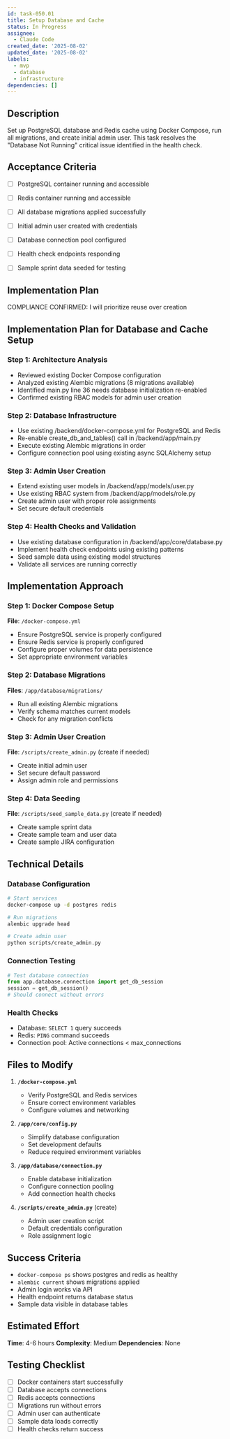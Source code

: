 ```yaml
---
id: task-050.01
title: Setup Database and Cache
status: In Progress
assignee:
  - Claude Code
created_date: '2025-08-02'
updated_date: '2025-08-02'
labels:
  - mvp
  - database
  - infrastructure
dependencies: []
---
```


## Description

Set up PostgreSQL database and Redis cache using Docker Compose, run all migrations, and create initial admin user. This task resolves the "Database Not Running" critical issue identified in the health check.

## Acceptance Criteria

- [ ] PostgreSQL container running and accessible
- [ ] Redis container running and accessible
- [ ] All database migrations applied successfully
- [ ] Initial admin user created with credentials
- [ ] Database connection pool configured
- [ ] Health check endpoints responding
- [ ] Sample sprint data seeded for testing


## Implementation Plan

COMPLIANCE CONFIRMED: I will prioritize reuse over creation

## Implementation Plan for Database and Cache Setup

### Step 1: Architecture Analysis
- Reviewed existing Docker Compose configuration
- Analyzed existing Alembic migrations (8 migrations available)
- Identified main.py line 36 needs database initialization re-enabled
- Confirmed existing RBAC models for admin user creation

### Step 2: Database Infrastructure
- Use existing /backend/docker-compose.yml for PostgreSQL and Redis
- Re-enable create_db_and_tables() call in /backend/app/main.py
- Execute existing Alembic migrations in order
- Configure connection pool using existing async SQLAlchemy setup

### Step 3: Admin User Creation
- Extend existing user models in /backend/app/models/user.py
- Use existing RBAC system from /backend/app/models/role.py
- Create admin user with proper role assignments
- Set secure default credentials

### Step 4: Health Checks and Validation
- Use existing database configuration in /backend/app/core/database.py
- Implement health check endpoints using existing patterns
- Seed sample data using existing model structures
- Validate all services are running correctly
## Implementation Approach

### Step 1: Docker Compose Setup
**File**: `/docker-compose.yml`
- Ensure PostgreSQL service is properly configured
- Ensure Redis service is properly configured
- Configure proper volumes for data persistence
- Set appropriate environment variables

### Step 2: Database Migrations
**Files**: `/app/database/migrations/`
- Run all existing Alembic migrations
- Verify schema matches current models
- Check for any migration conflicts

### Step 3: Admin User Creation
**File**: `/scripts/create_admin.py` (create if needed)
- Create initial admin user
- Set secure default password
- Assign admin role and permissions

### Step 4: Data Seeding
**File**: `/scripts/seed_sample_data.py` (create if needed)
- Create sample sprint data
- Create sample team and user data
- Create sample JIRA configuration

## Technical Details

### Database Configuration
```bash
# Start services
docker-compose up -d postgres redis

# Run migrations
alembic upgrade head

# Create admin user
python scripts/create_admin.py
```

### Connection Testing
```python
# Test database connection
from app.database.connection import get_db_session
session = get_db_session()
# Should connect without errors
```

### Health Checks
- Database: `SELECT 1` query succeeds
- Redis: `PING` command succeeds
- Connection pool: Active connections < max_connections

## Files to Modify

1. **`/docker-compose.yml`**
   - Verify PostgreSQL and Redis services
   - Ensure correct environment variables
   - Configure volumes and networking

2. **`/app/core/config.py`**
   - Simplify database configuration
   - Set development defaults
   - Reduce required environment variables

3. **`/app/database/connection.py`**
   - Enable database initialization
   - Configure connection pooling
   - Add connection health checks

4. **`/scripts/create_admin.py`** (create)
   - Admin user creation script
   - Default credentials configuration
   - Role assignment logic

## Success Criteria

- `docker-compose ps` shows postgres and redis as healthy
- `alembic current` shows migrations applied
- Admin login works via API
- Health endpoint returns database status
- Sample data visible in database tables

## Estimated Effort

**Time**: 4-6 hours
**Complexity**: Medium
**Dependencies**: None

## Testing Checklist

- [ ] Docker containers start successfully
- [ ] Database accepts connections
- [ ] Redis accepts connections  
- [ ] Migrations run without errors
- [ ] Admin user can authenticate
- [ ] Sample data loads correctly
- [ ] Health checks return success
